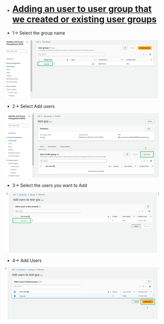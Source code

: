 * # <ins>Adding an user to user group that we created or existing user groups<ins>

* 1-> Select the group name


![alt text](images/13-1.png)

* 2-> Select Add users

![alt text](images/14.png)

* 3-> Select the users you want to Add

![alt text](images/15.png)

* 4-> Add Users

![alt text](images/16.png)